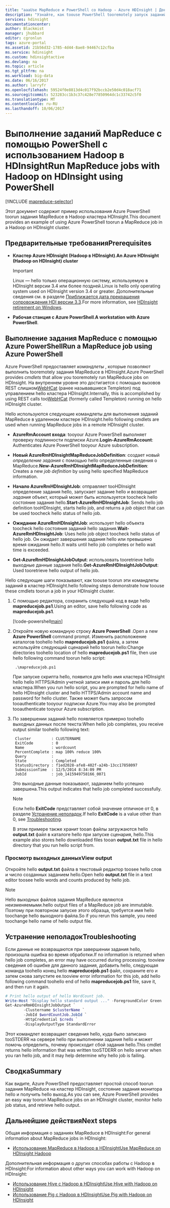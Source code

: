 ```yaml
---
title: "aaaUse MapReduce и PowerShell со Hadoop - Azure HDInsight | Документы Microsoft"
description: "Узнайте, как toouse PowerShell tooremotely запуск заданий MapReduce с Hadoop в HDInsight."
services: hdinsight
documentationcenter: 
author: Blackmist
manager: jhubbard
editor: cgronlun
tags: azure-portal
ms.assetid: 21b56d32-1785-4d44-8ae8-94467c12cfba
ms.service: hdinsight
ms.custom: hdinsightactive
ms.devlang: na
ms.topic: article
ms.tgt_pltfrm: na
ms.workload: big-data
ms.date: 06/16/2017
ms.author: larryfr
ms.openlocfilehash: 59524f0e8813d4c017f92bccb2e50d4c018acf71
ms.sourcegitcommit: 523283cc1b3c37c428e77850964dc1c33742c5f0
ms.translationtype: MT
ms.contentlocale: ru-RU
ms.lasthandoff: 10/06/2017
---
```

# <a name="run-mapreduce-jobs-with-hadoop-on-hdinsight-using-powershell"></a><span data-ttu-id="31f32-103">Выполнение заданий MapReduce с помощью PowerShell с использованием Hadoop в HDInsight</span><span class="sxs-lookup"><span data-stu-id="31f32-103">Run MapReduce jobs with Hadoop on HDInsight using PowerShell</span></span>

[!INCLUDE [mapreduce-selector](../../includes/hdinsight-selector-use-mapreduce.md)]

<span data-ttu-id="31f32-104">Этот документ содержит пример использования Azure PowerShell toorun задания MapReduce в Hadoop кластера HDInsight.</span><span class="sxs-lookup"><span data-stu-id="31f32-104">This document provides an example of using Azure PowerShell toorun a MapReduce job in a Hadoop on HDInsight cluster.</span></span>

## <span data-ttu-id="31f32-105"><a id="prereq"></a>Предварительные требования</span><span class="sxs-lookup"><span data-stu-id="31f32-105"><a id="prereq"></a>Prerequisites</span></span>

* <span data-ttu-id="31f32-106">**Кластер Azure HDInsight (Hadoop в HDInsight)**.</span><span class="sxs-lookup"><span data-stu-id="31f32-106">**An Azure HDInsight (Hadoop on HDInsight) cluster**</span></span>

  > [!IMPORTANT]
  > <span data-ttu-id="31f32-107">Linux — hello только операционную систему, используемую в HDInsight версии 3.4 или более поздней.</span><span class="sxs-lookup"><span data-stu-id="31f32-107">Linux is hello only operating system used on HDInsight version 3.4 or greater.</span></span> <span data-ttu-id="31f32-108">Дополнительные сведения см. в разделе [Приближается дата прекращения сопровождения HDI версии 3.3](hdinsight-component-versioning.md#hdinsight-windows-retirement).</span><span class="sxs-lookup"><span data-stu-id="31f32-108">For more information, see [HDInsight retirement on Windows](hdinsight-component-versioning.md#hdinsight-windows-retirement).</span></span>

* <span data-ttu-id="31f32-109"><seg>
  **Рабочая станция с Azure PowerShell**.</seg></span><span class="sxs-lookup"><span data-stu-id="31f32-109">**A workstation with Azure PowerShell**.</span></span>

## <span data-ttu-id="31f32-110"><a id="powershell"></a>Выполнение задания MapReduce с помощью Azure PowerShell</span><span class="sxs-lookup"><span data-stu-id="31f32-110"><a id="powershell"></a>Run a MapReduce job using Azure PowerShell</span></span>

<span data-ttu-id="31f32-111">Azure PowerShell предоставляет *командлеты* , которые позволяют выполнить tooremotely задания MapReduce в HDInsight.</span><span class="sxs-lookup"><span data-stu-id="31f32-111">Azure PowerShell provides *cmdlets* that allow you tooremotely run MapReduce jobs on HDInsight.</span></span> <span data-ttu-id="31f32-112">На внутреннем уровне это достигается с помощью вызовов REST слишком[WebHCat](https://cwiki.apache.org/confluence/display/Hive/WebHCat) (ранее называвшиеся Templeton) под управлением hello кластера HDInsight.</span><span class="sxs-lookup"><span data-stu-id="31f32-112">Internally, this is accomplished by using REST calls too[WebHCat](https://cwiki.apache.org/confluence/display/Hive/WebHCat) (formerly called Templeton) running on hello HDInsight cluster.</span></span>

<span data-ttu-id="31f32-113">Hello используются следующие командлеты для выполнения заданий MapReduce в удаленном кластере HDInsight.</span><span class="sxs-lookup"><span data-stu-id="31f32-113">hello following cmdlets are used when running MapReduce jobs in a remote HDInsight cluster.</span></span>

* <span data-ttu-id="31f32-114">**AzureRmAccount входа**: tooyour Azure PowerShell выполняет проверку подлинности подписки Azure.</span><span class="sxs-lookup"><span data-stu-id="31f32-114">**Login-AzureRmAccount**: Authenticates Azure PowerShell tooyour Azure subscription.</span></span>

* <span data-ttu-id="31f32-115">**Новый AzureRmHDInsightMapReduceJobDefinition**: создает новый *определение задания* с помощью hello определенные сведения о MapReduce.</span><span class="sxs-lookup"><span data-stu-id="31f32-115">**New-AzureRmHDInsightMapReduceJobDefinition**: Creates a new *job definition* by using hello specified MapReduce information.</span></span>

* <span data-ttu-id="31f32-116">**Начало AzureRmHDInsightJob**: отправляет tooHDInsight определение задания hello, запускает задание hello и возвращает *задания* объект, который может быть используется toocheck hello состояние задания hello.</span><span class="sxs-lookup"><span data-stu-id="31f32-116">**Start-AzureRmHDInsightJob**: Sends hello job definition tooHDInsight, starts hello job, and returns a *job* object that can be used toocheck hello status of hello job.</span></span>

* <span data-ttu-id="31f32-117">**Ожидание AzureRmHDInsightJob**: использует hello объекта toocheck hello состояния заданий hello задания.</span><span class="sxs-lookup"><span data-stu-id="31f32-117">**Wait-AzureRmHDInsightJob**: Uses hello job object toocheck hello status of hello job.</span></span> <span data-ttu-id="31f32-118">Он ожидает завершения задания hello или превышено время ожидания hello.</span><span class="sxs-lookup"><span data-stu-id="31f32-118">It waits until hello job completes or hello wait time is exceeded.</span></span>

* <span data-ttu-id="31f32-119">**Get-AzureRmHDInsightJobOutput**: использовать tooretrieve hello выходные данные задания hello.</span><span class="sxs-lookup"><span data-stu-id="31f32-119">**Get-AzureRmHDInsightJobOutput**: Used tooretrieve hello output of hello job.</span></span>

<span data-ttu-id="31f32-120">Hello следующие шаги показывают, как toouse toorun эти командлеты заданий в кластер HDInsight.</span><span class="sxs-lookup"><span data-stu-id="31f32-120">hello following steps demonstrate how toouse these cmdlets toorun a job in your HDInsight cluster.</span></span>

1. <span data-ttu-id="31f32-121">С помощью редактора, сохранить следующий код в виде hello **mapreducejob.ps1**.</span><span class="sxs-lookup"><span data-stu-id="31f32-121">Using an editor, save hello following code as **mapreducejob.ps1**.</span></span>

    [!code-powershell[main](../../powershell_scripts/hdinsight/use-mapreduce/use-mapreduce.ps1?range=5-69)]

2. <span data-ttu-id="31f32-122">Откройте новую командную строку **Azure PowerShell** .</span><span class="sxs-lookup"><span data-stu-id="31f32-122">Open a new **Azure PowerShell** command prompt.</span></span> <span data-ttu-id="31f32-123">Изменить расположение каталогов toohello hello **mapreducejob.ps1** файла, а затем используйте следующий сценарий hello toorun hello:</span><span class="sxs-lookup"><span data-stu-id="31f32-123">Change directories toohello location of hello **mapreducejob.ps1** file, then use hello following command toorun hello script:</span></span>

        .\mapreducejob.ps1

    <span data-ttu-id="31f32-124">При запуске скрипта hello, появится для hello имя кластера HDInsight hello hello HTTPS/Admin учетной записи имя и пароль для hello кластера.</span><span class="sxs-lookup"><span data-stu-id="31f32-124">When you run hello script, you are prompted for hello name of hello HDInsight cluster and hello HTTPS/Admin account name and password for hello cluster.</span></span> <span data-ttu-id="31f32-125">Также может быть запросом tooauthenticate tooyour подписки Azure.</span><span class="sxs-lookup"><span data-stu-id="31f32-125">You may also be prompted tooauthenticate tooyour Azure subscription.</span></span>

3. <span data-ttu-id="31f32-126">По завершении заданий hello появляется примерно toohello выходных данных после текста:</span><span class="sxs-lookup"><span data-stu-id="31f32-126">When hello job completes, you receive output similar toohello following text:</span></span>

        Cluster         : CLUSTERNAME
        ExitCode        : 0
        Name            : wordcount
        PercentComplete : map 100% reduce 100%
        Query           :
        State           : Completed
        StatusDirectory : f1ed2028-afe8-402f-a24b-13cc17858097
        SubmissionTime  : 12/5/2014 8:34:09 PM
        JobId           : job_1415949758166_0071

    <span data-ttu-id="31f32-127">Это выходные данные показывают, заданием hello успешно завершена.</span><span class="sxs-lookup"><span data-stu-id="31f32-127">This output indicates that hello job completed successfully.</span></span>

    > [!NOTE]
    > <span data-ttu-id="31f32-128">Если hello **ExitCode** представляет собой значение отличное от 0, в разделе [Устранение неполадок](#troubleshooting).</span><span class="sxs-lookup"><span data-stu-id="31f32-128">If hello **ExitCode** is a value other than 0, see [Troubleshooting](#troubleshooting).</span></span>

    <span data-ttu-id="31f32-129">В этом примере также хранит tooan файлы загружаются hello **output.txt** файл в каталоге hello при запуске сценария, hello.</span><span class="sxs-lookup"><span data-stu-id="31f32-129">This example also stores hello downloaded files tooan **output.txt** file in hello directory that you run hello script from.</span></span>

### <a name="view-output"></a><span data-ttu-id="31f32-130">Просмотр выходных данных</span><span class="sxs-lookup"><span data-stu-id="31f32-130">View output</span></span>

<span data-ttu-id="31f32-131">Откройте hello **output.txt** файла в текстовый редактор toosee hello слов и число созданных заданием hello.</span><span class="sxs-lookup"><span data-stu-id="31f32-131">Open hello **output.txt** file in a text editor toosee hello words and counts produced by hello job.</span></span>

> [!NOTE]
> <span data-ttu-id="31f32-132">Hello выходных файлов задания MapReduce являются неизменяемыми.</span><span class="sxs-lookup"><span data-stu-id="31f32-132">hello output files of a MapReduce job are immutable.</span></span> <span data-ttu-id="31f32-133">Поэтому при повторном запуске этого образца, требуется имя hello toochange hello выходного файла.</span><span class="sxs-lookup"><span data-stu-id="31f32-133">So if you rerun this sample, you need toochange hello name of hello output file.</span></span>

## <span data-ttu-id="31f32-134"><a id="troubleshooting"></a>Устранение неполадок</span><span class="sxs-lookup"><span data-stu-id="31f32-134"><a id="troubleshooting"></a>Troubleshooting</span></span>

<span data-ttu-id="31f32-135">Если данные не возвращаются при завершении задания hello, произошла ошибка во время обработки.</span><span class="sxs-lookup"><span data-stu-id="31f32-135">If no information is returned when hello job completes, an error may have occurred during processing.</span></span> <span data-ttu-id="31f32-136">tooview сведения об ошибке для данного задания, добавить hello, следующая команда toohello конец hello **mapreducejob.ps1** файл, сохраните его и затем снова запустите ее.</span><span class="sxs-lookup"><span data-stu-id="31f32-136">tooview error information for this job, add hello following command toohello end of hello **mapreducejob.ps1** file, save it, and then run it again.</span></span>

```powershell
# Print hello output of hello WordCount job.
Write-Host "Display hello standard output ..." -ForegroundColor Green
Get-AzureRmHDInsightJobOutput `
        -Clustername $clusterName `
        -JobId $wordCountJob.JobId `
        -HttpCredential $creds `
        -DisplayOutputType StandardError
```

<span data-ttu-id="31f32-137">Этот командлет возвращает сведения hello, куда было записано tooSTDERR на сервере hello при выполнении задания hello и может помочь определить, почему происходит сбой задания hello.</span><span class="sxs-lookup"><span data-stu-id="31f32-137">This cmdlet returns hello information that was written tooSTDERR on hello server when you ran hello job, and it may help determine why hello job is failing.</span></span>

## <span data-ttu-id="31f32-138"><a id="summary"></a>Сводка</span><span class="sxs-lookup"><span data-stu-id="31f32-138"><a id="summary"></a>Summary</span></span>

<span data-ttu-id="31f32-139">Как видите, Azure PowerShell предоставляет простой способ toorun задания MapReduce на кластер HDInsight, состояние задания монитора hello и получить hello выход.</span><span class="sxs-lookup"><span data-stu-id="31f32-139">As you can see, Azure PowerShell provides an easy way toorun MapReduce jobs on an HDInsight cluster, monitor hello job status, and retrieve hello output.</span></span>

## <span data-ttu-id="31f32-140"><a id="nextsteps"></a>Дальнейшие действия</span><span class="sxs-lookup"><span data-stu-id="31f32-140"><a id="nextsteps"></a>Next steps</span></span>

<span data-ttu-id="31f32-141">Общая информация о заданиях MapReduce в HDInsight:</span><span class="sxs-lookup"><span data-stu-id="31f32-141">For general information about MapReduce jobs in HDInsight:</span></span>

* [<span data-ttu-id="31f32-142">Использование MapReduce в Hadoop в HDInsight</span><span class="sxs-lookup"><span data-stu-id="31f32-142">Use MapReduce on HDInsight Hadoop</span></span>](hdinsight-use-mapreduce.md)

<span data-ttu-id="31f32-143">Дополнительная информация о других способах работы с Hadoop в HDInsight:</span><span class="sxs-lookup"><span data-stu-id="31f32-143">For information about other ways you can work with Hadoop on HDInsight:</span></span>

* [<span data-ttu-id="31f32-144">Использование Hive с Hadoop в HDInsight</span><span class="sxs-lookup"><span data-stu-id="31f32-144">Use Hive with Hadoop on HDInsight</span></span>](hdinsight-use-hive.md)
* [<span data-ttu-id="31f32-145">Использование Pig с Hadoop в HDInsight</span><span class="sxs-lookup"><span data-stu-id="31f32-145">Use Pig with Hadoop on HDInsight</span></span>](hdinsight-use-pig.md)
